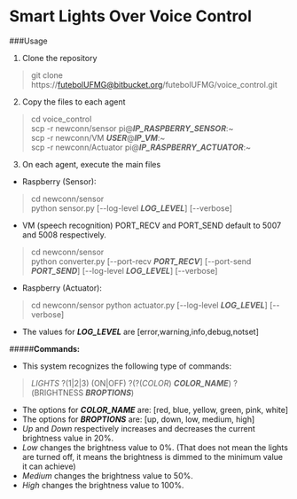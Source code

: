 Smart Lights Over Voice Control
============================
###Usage
1. Clone the repository
> git clone https://futebolUFMG@bitbucket.org/futebolUFMG/voice_control.git

2. Copy the files to each agent
> cd voice_control  
> scp -r newconn/sensor pi@**_IP_RASPBERRY_SENSOR_**:~  
> scp -r newconn/VM **_USER_**@**_IP_VM_**:~  
> scp -r newconn/Actuator pi@**_IP_RASPBERRY_ACTUATOR_**:~
 
3. On each agent, execute the main files
* Raspberry (Sensor):
> cd newconn/sensor  
> python sensor.py [--log-level **_LOG_LEVEL_**] [--verbose]

* VM (speech recognition)
PORT_RECV and PORT_SEND default to 5007 and 5008 respectively.
> cd newconn/sensor  
> python converter.py [--port-recv **_PORT_RECV_**] [--port-send **_PORT_SEND_**] [--log-level **_LOG_LEVEL_**] [--verbose]

* Raspberry (Actuator):
> cd newconn/sensor
> python actuator.py [--log-level **_LOG_LEVEL_**] [--verbose]

* The values for **_LOG_LEVEL_** are [error,warning,info,debug,notset]
</p>

#####**Commands:**
* This system recognizes the following type of commands:
> _LIGHTS_ ?(1|2|3) (ON|OFF) ?(?(_COLOR_) **_COLOR_NAME_**) ?(BRIGHTNESS **_BROPTIONS_**)

* The options for **_COLOR_NAME_** are: [red, blue, yellow, green, pink, white]
* The options for **_BROPTIONS_** are: [up, down, low, medium, high]
 * _Up_ and _Down_ respectively increases and decreases the current brightness value in 20%.
 * _Low_ changes the brightness value to 0%. (That does not mean the lights are turned off, it means the brightness is dimmed to the minimum value it can achieve)
 * _Medium_ changes the brightness value to 50%.
 * _High_ changes the brightness value to 100%.